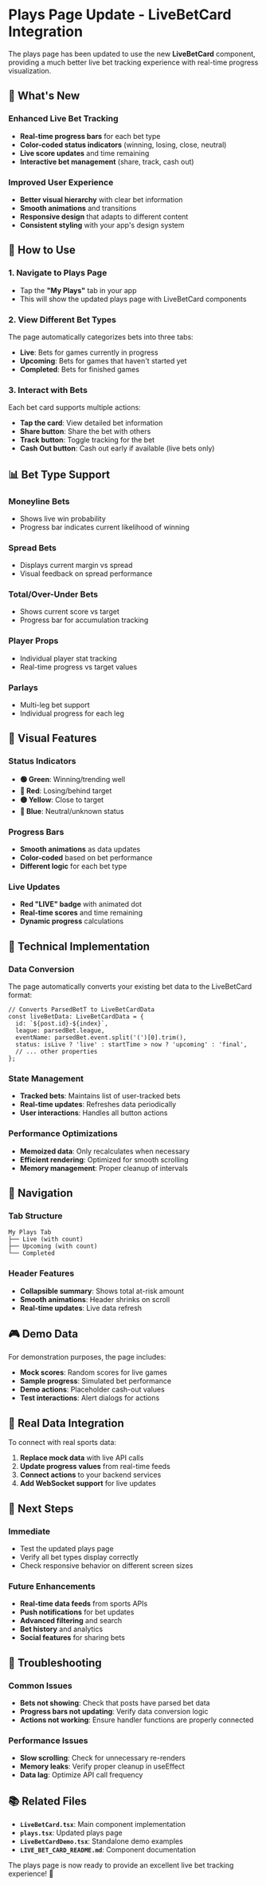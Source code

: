 # Plays Page Update - LiveBetCard Integration

The plays page has been updated to use the new **LiveBetCard** component, providing a much better live bet tracking experience with real-time progress visualization.

## 🎯 **What's New**

### **Enhanced Live Bet Tracking**
- **Real-time progress bars** for each bet type
- **Color-coded status indicators** (winning, losing, close, neutral)
- **Live score updates** and time remaining
- **Interactive bet management** (share, track, cash out)

### **Improved User Experience**
- **Better visual hierarchy** with clear bet information
- **Smooth animations** and transitions
- **Responsive design** that adapts to different content
- **Consistent styling** with your app's design system

## 🚀 **How to Use**

### **1. Navigate to Plays Page**
- Tap the **"My Plays"** tab in your app
- This will show the updated plays page with LiveBetCard components

### **2. View Different Bet Types**
The page automatically categorizes bets into three tabs:

- **Live**: Bets for games currently in progress
- **Upcoming**: Bets for games that haven't started yet  
- **Completed**: Bets for finished games

### **3. Interact with Bets**
Each bet card supports multiple actions:

- **Tap the card**: View detailed bet information
- **Share button**: Share the bet with others
- **Track button**: Toggle tracking for the bet
- **Cash Out button**: Cash out early if available (live bets only)

## 📊 **Bet Type Support**

### **Moneyline Bets**
- Shows live win probability
- Progress bar indicates current likelihood of winning

### **Spread Bets**  
- Displays current margin vs spread
- Visual feedback on spread performance

### **Total/Over-Under Bets**
- Shows current score vs target
- Progress bar for accumulation tracking

### **Player Props**
- Individual player stat tracking
- Real-time progress vs target values

### **Parlays**
- Multi-leg bet support
- Individual progress for each leg

## 🎨 **Visual Features**

### **Status Indicators**
- **🟢 Green**: Winning/trending well
- **🔴 Red**: Losing/behind target
- **🟡 Yellow**: Close to target
- **🔵 Blue**: Neutral/unknown status

### **Progress Bars**
- **Smooth animations** as data updates
- **Color-coded** based on bet performance
- **Different logic** for each bet type

### **Live Updates**
- **Red "LIVE" badge** with animated dot
- **Real-time scores** and time remaining
- **Dynamic progress** calculations

## 🔧 **Technical Implementation**

### **Data Conversion**
The page automatically converts your existing bet data to the LiveBetCard format:

```tsx
// Converts ParsedBetT to LiveBetCardData
const liveBetData: LiveBetCardData = {
  id: `${post.id}-${index}`,
  league: parsedBet.league,
  eventName: parsedBet.event.split('(')[0].trim(),
  status: isLive ? 'live' : startTime > now ? 'upcoming' : 'final',
  // ... other properties
};
```

### **State Management**
- **Tracked bets**: Maintains list of user-tracked bets
- **Real-time updates**: Refreshes data periodically
- **User interactions**: Handles all button actions

### **Performance Optimizations**
- **Memoized data**: Only recalculates when necessary
- **Efficient rendering**: Optimized for smooth scrolling
- **Memory management**: Proper cleanup of intervals

## 📱 **Navigation**

### **Tab Structure**
```
My Plays Tab
├── Live (with count)
├── Upcoming (with count)  
└── Completed
```

### **Header Features**
- **Collapsible summary**: Shows total at-risk amount
- **Smooth animations**: Header shrinks on scroll
- **Real-time updates**: Live data refresh

## 🎮 **Demo Data**

For demonstration purposes, the page includes:

- **Mock scores**: Random scores for live games
- **Sample progress**: Simulated bet performance
- **Demo actions**: Placeholder cash-out values
- **Test interactions**: Alert dialogs for actions

## 🔄 **Real Data Integration**

To connect with real sports data:

1. **Replace mock data** with live API calls
2. **Update progress values** from real-time feeds
3. **Connect actions** to your backend services
4. **Add WebSocket support** for live updates

## 🎯 **Next Steps**

### **Immediate**
- Test the updated plays page
- Verify all bet types display correctly
- Check responsive behavior on different screen sizes

### **Future Enhancements**
- **Real-time data feeds** from sports APIs
- **Push notifications** for bet updates
- **Advanced filtering** and search
- **Bet history** and analytics
- **Social features** for sharing bets

## 🐛 **Troubleshooting**

### **Common Issues**
- **Bets not showing**: Check that posts have parsed bet data
- **Progress bars not updating**: Verify data conversion logic
- **Actions not working**: Ensure handler functions are properly connected

### **Performance Issues**
- **Slow scrolling**: Check for unnecessary re-renders
- **Memory leaks**: Verify proper cleanup in useEffect
- **Data lag**: Optimize API call frequency

## 📚 **Related Files**

- **`LiveBetCard.tsx`**: Main component implementation
- **`plays.tsx`**: Updated plays page
- **`LiveBetCardDemo.tsx`**: Standalone demo examples
- **`LIVE_BET_CARD_README.md`**: Component documentation

The plays page is now ready to provide an excellent live bet tracking experience! 🎉
